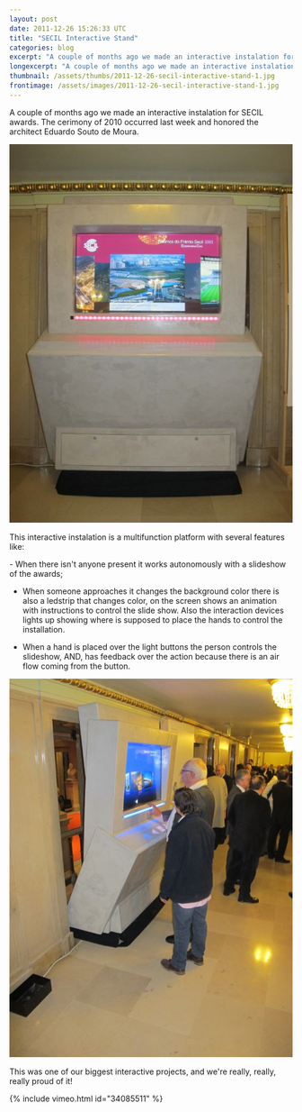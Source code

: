 ```yaml
---
layout: post
date: 2011-12-26 15:26:33 UTC
title: "SECIL Interactive Stand"
categories: blog
excerpt: "A couple of months ago we made an interactive instalation for SECIL awards. The cerimony of 2010 occurred last week and honored the architect Eduardo Souto de Moura."
longexcerpt: "A couple of months ago we made an interactive instalation for SECIL awards. The cerimony of 2010 occurred last week and honored the architect Eduardo Souto de Moura. This interactive instalation is a multifunction platform with several features like:"
thumbnail: /assets/thumbs/2011-12-26-secil-interactive-stand-1.jpg
frontimage: /assets/images/2011-12-26-secil-interactive-stand-1.jpg
---
```


A couple of months ago we made an interactive instalation for SECIL awards. The cerimony of 2010 occurred last week and honored the architect Eduardo Souto de Moura.

<a href="http://www.artica.cc/blog/wp-content/uploads/2011/12/IMG_03283.jpg">![](/assets/images/2011-12-26-secil-interactive-stand-1.jpg)</a>

This interactive instalation is a multifunction platform with several features like:

- When there isn't anyone present it works autonomously with a slideshow of the awards;

- When someone approaches it changes the background color there is also a ledstrip that changes color, on the screen shows an animation with instructions to control the slide show. Also the interaction devices lights up showing where is supposed to place the hands to control the installation.

- When a hand is placed over the light buttons the person controls the slideshow, AND, has feedback over the action because there is an air flow coming from the button.

<a href="http://www.artica.cc/blog/wp-content/uploads/2011/12/IMG_03381.jpg">![](/assets/images/2011-12-26-secil-interactive-stand-2.jpg)</a>

This was one of our biggest interactive projects, and we're really, really, really proud of it!

{% include vimeo.html id="34085511" %}
